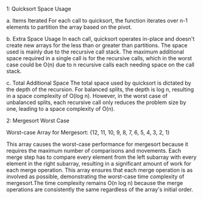 1: Quicksort Space Usage

a. Items Iterated
For each call to quicksort, the function iterates over n-1 elements to partition the array based on the pivot.

b. Extra Space Usage
In each call, quicksort operates in-place and doesn't create new arrays for the less than or greater than partitions. The space used is mainly due to the recursive call stack. The maximum additional space required in a single call is for the recursive calls, which in the worst case could be O(n) due to n recursive calls each needing space on the call stack.

c. Total Additional Space
The total space used by quicksort is dictated by the depth of the recursion. For balanced splits, the depth is log n, resulting in a space complexity of O(log n). However, in the worst case of unbalanced splits, each recursive call only reduces the problem size by one, leading to a space complexity of O(n).

2: Mergesort Worst Case

Worst-case Array for Mergesort:
{12, 11, 10, 9, 8, 7, 6, 5, 4, 3, 2, 1}

This array causes the worst-case performance for mergesort because it requires the maximum number of comparisons and movements. Each merge step has to compare every element from the left subarray with every element in the right subarray, resulting in a significant amount of work for each merge operation. This array ensures that each merge operation is as involved as possible, demonstrating the worst-case time complexity of mergesort.The time complexity remains O(n log n) because the merge operations are consistently the same regardless of the array's initial order.
